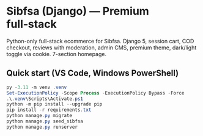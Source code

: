# Sibfsa (Django) — Premium full‑stack 

Python-only full-stack ecommerce for Sibfsa. Django 5, session cart, COD checkout, reviews with moderation, admin CMS, premium theme, dark/light toggle via cookie. 7-section homepage.

## Quick start (VS Code, Windows PowerShell)
```powershell
py -3.11 -m venv .venv
Set-ExecutionPolicy -Scope Process -ExecutionPolicy Bypass -Force
.\.venv\Scripts\Activate.ps1
python -m pip install --upgrade pip
pip install -r requirements.txt
python manage.py migrate
python manage.py seed_sibfsa
python manage.py runserver

